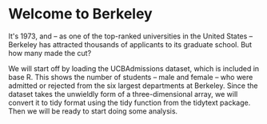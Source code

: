 # Welcome to Berkeley
It's 1973, and – as one of the top-ranked universities in the United States – Berkeley has attracted thousands of applicants to its graduate school. But how many made the cut?

We will start off by loading the UCBAdmissions dataset, which is included in base R. This shows the number of students – male and female – who were admitted or rejected from the six largest departments at Berkeley. Since the dataset takes the unwieldly form of a three-dimensional array, we will convert it to tidy format using the tidy function from the tidytext package. Then we will be ready to start doing some analysis.
